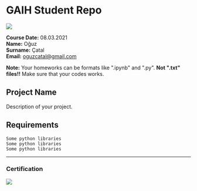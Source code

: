 # GAIH Student Repo
![](img/newlogo.png)

**Course Date:** 08.03.2021  
**Name:** Oğuz  
**Surname:** Çatal  
**Email:** oguzcatal@gmail.com  

**Note:** Your homeworks can be formats like ".ipynb" and ".py". **Not ".txt" files!!** Make sure that your codes works.  

## Project Name
Description of your project.

## Requirements
```
Some python libraries
Some python libraries
Some python libraries
```
---

### Certification
![](img/TopLearnerCertificate.png)


